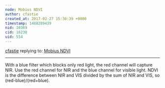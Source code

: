 ```yaml
---
node: Mobius NDVI
author: cfastie
created_at: 2017-02-27 15:30:39 +0000
timestamp: 1488209439
nid: 10369
cid: 16238
uid: 554
---
```




[cfastie](../profile/cfastie) replying to: [Mobius NDVI](../notes/cfastie/04-26-2014/mobius-ndvi)

----
With a blue filter which blocks only red light, the red channel will capture NIR. Use the red channel for NIR and the blue channel for visible light. NDVI is the difference between NIR and VIS divided by the sum of NIR and VIS, so (red-blue)/(red+blue).